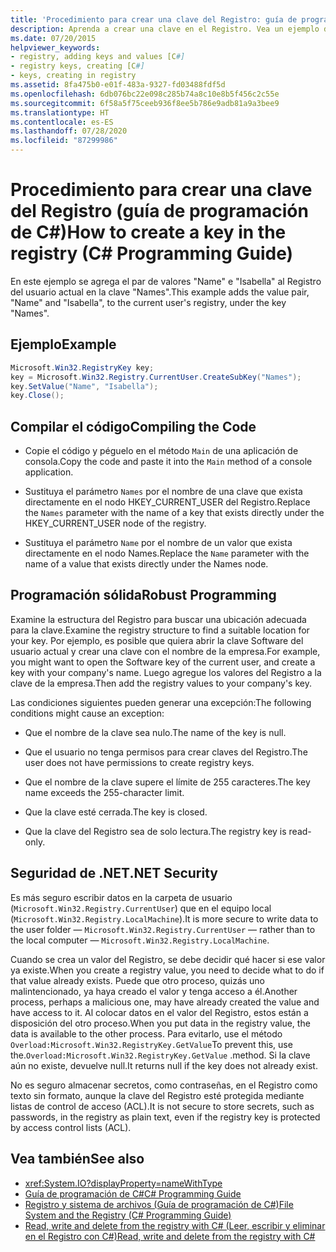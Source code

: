 ```yaml
---
title: 'Procedimiento para crear una clave del Registro: guía de programación de C#'
description: Aprenda a crear una clave en el Registro. Vea un ejemplo de código, las instrucciones de compilación y los recursos adicionales disponibles.
ms.date: 07/20/2015
helpviewer_keywords:
- registry, adding keys and values [C#]
- registry keys, creating [C#]
- keys, creating in registry
ms.assetid: 8fa475b0-e01f-483a-9327-fd03488fdf5d
ms.openlocfilehash: 6db076bc22e098c285b74a8c10e8b5f456c2c55e
ms.sourcegitcommit: 6f58a5f75ceeb936f8ee5b786e9adb81a9a3bee9
ms.translationtype: HT
ms.contentlocale: es-ES
ms.lasthandoff: 07/28/2020
ms.locfileid: "87299986"
---
```

# <a name="how-to-create-a-key-in-the-registry-c-programming-guide"></a><span data-ttu-id="96248-104">Procedimiento para crear una clave del Registro (guía de programación de C#)</span><span class="sxs-lookup"><span data-stu-id="96248-104">How to create a key in the registry (C# Programming Guide)</span></span>
<span data-ttu-id="96248-105">En este ejemplo se agrega el par de valores "Name" e "Isabella" al Registro del usuario actual en la clave "Names".</span><span class="sxs-lookup"><span data-stu-id="96248-105">This example adds the value pair, "Name" and "Isabella", to the current user's registry, under the key "Names".</span></span>  
  
## <a name="example"></a><span data-ttu-id="96248-106">Ejemplo</span><span class="sxs-lookup"><span data-stu-id="96248-106">Example</span></span>  
  
```csharp  
Microsoft.Win32.RegistryKey key;  
key = Microsoft.Win32.Registry.CurrentUser.CreateSubKey("Names");  
key.SetValue("Name", "Isabella");  
key.Close();  
```  
  
## <a name="compiling-the-code"></a><span data-ttu-id="96248-107">Compilar el código</span><span class="sxs-lookup"><span data-stu-id="96248-107">Compiling the Code</span></span>  
  
- <span data-ttu-id="96248-108">Copie el código y péguelo en el método `Main` de una aplicación de consola.</span><span class="sxs-lookup"><span data-stu-id="96248-108">Copy the code and paste it into the `Main` method of a console application.</span></span>  
  
- <span data-ttu-id="96248-109">Sustituya el parámetro `Names` por el nombre de una clave que exista directamente en el nodo HKEY_CURRENT_USER del Registro.</span><span class="sxs-lookup"><span data-stu-id="96248-109">Replace the `Names` parameter with the name of a key that exists directly under the HKEY_CURRENT_USER node of the registry.</span></span>  
  
- <span data-ttu-id="96248-110">Sustituya el parámetro `Name` por el nombre de un valor que exista directamente en el nodo Names.</span><span class="sxs-lookup"><span data-stu-id="96248-110">Replace the `Name` parameter with the name of a value that exists directly under the Names node.</span></span>  
  
## <a name="robust-programming"></a><span data-ttu-id="96248-111">Programación sólida</span><span class="sxs-lookup"><span data-stu-id="96248-111">Robust Programming</span></span>  
 <span data-ttu-id="96248-112">Examine la estructura del Registro para buscar una ubicación adecuada para la clave.</span><span class="sxs-lookup"><span data-stu-id="96248-112">Examine the registry structure to find a suitable location for your key.</span></span> <span data-ttu-id="96248-113">Por ejemplo, es posible que quiera abrir la clave Software del usuario actual y crear una clave con el nombre de la empresa.</span><span class="sxs-lookup"><span data-stu-id="96248-113">For example, you might want to open the Software key of the current user, and create a key with your company's name.</span></span> <span data-ttu-id="96248-114">Luego agregue los valores del Registro a la clave de la empresa.</span><span class="sxs-lookup"><span data-stu-id="96248-114">Then add the registry values to your company's key.</span></span>  
  
 <span data-ttu-id="96248-115">Las condiciones siguientes pueden generar una excepción:</span><span class="sxs-lookup"><span data-stu-id="96248-115">The following conditions might cause an exception:</span></span>  
  
- <span data-ttu-id="96248-116">Que el nombre de la clave sea nulo.</span><span class="sxs-lookup"><span data-stu-id="96248-116">The name of the key is null.</span></span>  
  
- <span data-ttu-id="96248-117">Que el usuario no tenga permisos para crear claves del Registro.</span><span class="sxs-lookup"><span data-stu-id="96248-117">The user does not have permissions to create registry keys.</span></span>  
  
- <span data-ttu-id="96248-118">Que el nombre de la clave supere el límite de 255 caracteres.</span><span class="sxs-lookup"><span data-stu-id="96248-118">The key name exceeds the 255-character limit.</span></span>  
  
- <span data-ttu-id="96248-119">Que la clave esté cerrada.</span><span class="sxs-lookup"><span data-stu-id="96248-119">The key is closed.</span></span>  
  
- <span data-ttu-id="96248-120">Que la clave del Registro sea de solo lectura.</span><span class="sxs-lookup"><span data-stu-id="96248-120">The registry key is read-only.</span></span>  
  
## <a name="net-security"></a><span data-ttu-id="96248-121">Seguridad de .NET</span><span class="sxs-lookup"><span data-stu-id="96248-121">.NET Security</span></span>  
 <span data-ttu-id="96248-122">Es más seguro escribir datos en la carpeta de usuario (`Microsoft.Win32.Registry.CurrentUser`) que en el equipo local (`Microsoft.Win32.Registry.LocalMachine`).</span><span class="sxs-lookup"><span data-stu-id="96248-122">It is more secure to write data to the user folder — `Microsoft.Win32.Registry.CurrentUser` — rather than to the local computer — `Microsoft.Win32.Registry.LocalMachine`.</span></span>  
  
 <span data-ttu-id="96248-123">Cuando se crea un valor del Registro, se debe decidir qué hacer si ese valor ya existe.</span><span class="sxs-lookup"><span data-stu-id="96248-123">When you create a registry value, you need to decide what to do if that value already exists.</span></span> <span data-ttu-id="96248-124">Puede que otro proceso, quizás uno malintencionado, ya haya creado el valor y tenga acceso a él.</span><span class="sxs-lookup"><span data-stu-id="96248-124">Another process, perhaps a malicious one, may have already created the value and have access to it.</span></span> <span data-ttu-id="96248-125">Al colocar datos en el valor del Registro, estos están a disposición del otro proceso.</span><span class="sxs-lookup"><span data-stu-id="96248-125">When you put data in the registry value, the data is available to the other process.</span></span> <span data-ttu-id="96248-126">Para evitarlo, use el método `Overload:Microsoft.Win32.RegistryKey.GetValue`</span><span class="sxs-lookup"><span data-stu-id="96248-126">To prevent this, use the.`Overload:Microsoft.Win32.RegistryKey.GetValue`</span></span> <span data-ttu-id="96248-127">.</span><span class="sxs-lookup"><span data-stu-id="96248-127">method.</span></span> <span data-ttu-id="96248-128">Si la clave aún no existe, devuelve null.</span><span class="sxs-lookup"><span data-stu-id="96248-128">It returns null if the key does not already exist.</span></span>  
  
 <span data-ttu-id="96248-129">No es seguro almacenar secretos, como contraseñas, en el Registro como texto sin formato, aunque la clave del Registro esté protegida mediante listas de control de acceso (ACL).</span><span class="sxs-lookup"><span data-stu-id="96248-129">It is not secure to store secrets, such as passwords, in the registry as plain text, even if the registry key is protected by access control lists (ACL).</span></span>  
  
## <a name="see-also"></a><span data-ttu-id="96248-130">Vea también</span><span class="sxs-lookup"><span data-stu-id="96248-130">See also</span></span>

- <xref:System.IO?displayProperty=nameWithType>
- [<span data-ttu-id="96248-131">Guía de programación de C#</span><span class="sxs-lookup"><span data-stu-id="96248-131">C# Programming Guide</span></span>](../index.md)
- [<span data-ttu-id="96248-132">Registro y sistema de archivos (Guía de programación de C#)</span><span class="sxs-lookup"><span data-stu-id="96248-132">File System and the Registry (C# Programming Guide)</span></span>](./index.md)
- [<span data-ttu-id="96248-133">Read, write and delete from the registry with C# (Leer, escribir y eliminar en el Registro con C#)</span><span class="sxs-lookup"><span data-stu-id="96248-133">Read, write and delete from the registry with C#</span></span>](https://www.codeproject.com/Articles/3389/Read-write-and-delete-from-registry-with-C)
